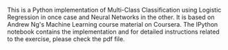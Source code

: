 This is a Python implementation of Multi-Class Classification using Logistic Regression in once case and Neural Networks in the other. It is based on Andrew Ng's Machine Learning course material on Coursera. The IPython notebook contains the implementation and for detailed instructions related to the exercise, please check the pdf file.

